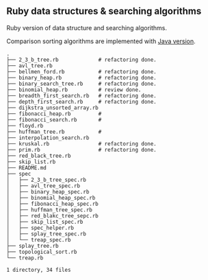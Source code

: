 Ruby data structures & searching algorithms
---

Ruby version of data structure and searching algorithms.

Comparison sorting algorithms are implemented with [Java version](https://github.com/jamesyang124/Java.git).

```
.
├── 2_3_b_tree.rb             # refactoring done.
├── avl_tree.rb
├── bellmen_ford.rb           # refactoring done.
├── binary_heap.rb            # refactoring done.
├── binary_search_tree.rb     # refactoring done.
├── binomial_heap.rb          # review done.
├── breadth_first_search.rb   # refactoring done.
├── depth_first_search.rb     # refactoring done.
├── dijkstra_unsorted_array.rb
├── fibonacci_heap.rb         #
├── fibonacci_search.rb       #
├── floyd.rb
├── huffman_tree.rb           #
├── interpolation_search.rb
├── kruskal.rb                # refactoring done.
├── prim.rb                   # refactoring done.
├── red_black_tree.rb
├── skip_list.rb
├── README.md
├── spec
│   ├── 2_3_b_tree_spec.rb
│   ├── avl_tree_spec.rb
│   ├── binary_heap_spec.rb
│   ├── binomial_heap_spec.rb
│   ├── fibonacci_heap_spec.rb
│   ├── huffman_tree_spec.rb
│   ├── red_blakc_tree_sepc.rb
│   ├── skip_list_spec.rb
│   ├── spec_helper.rb
│   ├── splay_tree_spec.rb
│   └── treap_spec.rb
├── splay_tree.rb
├── topological_sort.rb
└── treap.rb

1 directory, 34 files
```